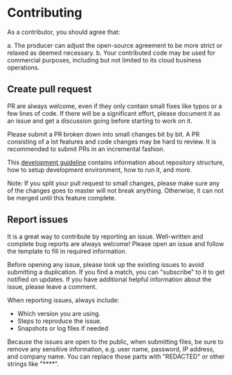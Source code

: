 # Contributing

As a contributor, you should agree that:

a. The producer can adjust the open-source agreement to be more strict or relaxed as deemed necessary.
b. Your contributed code may be used for commercial purposes, including but not limited to its cloud business operations.

## Create pull request
PR are always welcome, even if they only contain small fixes like typos or a few lines of code. If there will be a significant effort, please document it as an issue and get a discussion going before starting to work on it.

Please submit a PR broken down into small changes bit by bit. A PR consisting of a lot features and code changes may be hard to review. It is recommended to submit PRs in an incremental fashion.

This [development guideline](https://docs.jumpserver.org/zh/master/dev/rest_api/) contains information about repository structure, how to setup development environment, how to run it, and more.

Note: If you split your pull request to small changes, please make sure any of the changes goes to master will not break anything. Otherwise, it can not be merged until this feature complete.

## Report issues
It is a great way to contribute by reporting an issue. Well-written and complete bug reports are always welcome! Please open an issue and follow the template to fill in required information.

Before opening any issue, please look up the existing issues to avoid submitting a duplication.
If you find a match, you can "subscribe" to it to get notified on updates. If you have additional helpful information about the issue, please leave a comment.

When reporting issues, always include:

* Which version you are using.
* Steps to reproduce the issue.
* Snapshots or log files if needed

Because the issues are open to the public, when submitting files, be sure to remove any sensitive information, e.g. user name, password, IP address, and company name. You can
replace those parts with "REDACTED" or other strings like "****".

